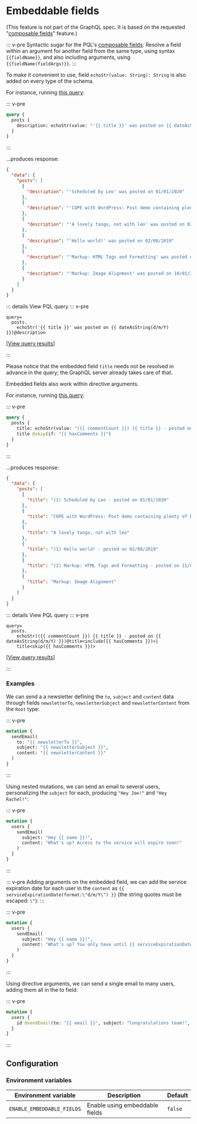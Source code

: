 # Embeddable fields

(This feature is not part of the GraphQL spec. It is based on the requested "[composable fields](https://github.com/graphql/graphql-spec/issues/682)" feature.)

::: v-pre
Syntactic sugar for the PQL's [composable fields](../extended/pql-language-features.html#composable-fields): Resolve a field within an argument for another field from the same type, using syntax `{{fieldName}}`, and also including arguments, using `{{fieldName(fieldArgs)}}`.
:::

To make it convenient to use, field `echoStr(value: String): String` is also added on every type of the schema.

For instance, running <a href="https://newapi.getpop.org/graphiql/?query=query%20%7B%0A%20%20posts%20%7B%0A%20%20%20%20description%3A%20echoStr(value%3A%20%22%27%7B%7B%20title%20%7D%7D%27%20was%20posted%20on%20%7B%7B%20dateAsString(format%3A%20%5C%22d%2Fm%2FY%5C%22)%7D%7D%22)%0A%20%20%7D%0A%7D" target="_blank">this query</a>:

::: v-pre
```graphql
query {
  posts {
    description: echoStr(value: "'{{ title }}' was posted on {{ dateAsString(format: \"d/m/Y\") }}")
  }
}
```
:::

...produces response:

```json
{
  "data": {
    "posts": [
      {
        "description": "'Scheduled by Leo' was posted on 01/01/2020"
      },
      {
        "description": "'COPE with WordPress: Post demo containing plenty of blocks' was posted on 08/08/2019"
      },
      {
        "description": "'A lovely tango, not with leo' was posted on 02/08/2019"
      },
      {
        "description": "'Hello world!' was posted on 02/08/2019"
      },
      {
        "description": "'Markup: HTML Tags and Formatting' was posted on 11/01/2013"
      },
      {
        "description": "'Markup: Image Alignment' was posted on 10/01/2013"
      }
    ]
  }
}
```

::: details View PQL query
::: v-pre
```less
query=
  posts.
    echoStr('{{ title }}' was posted on {{ dateAsString(d/m/Y) }})@description
```

[<a href="https://newapi.getpop.org/api/graphql/?query=posts.echoStr(%27{{%20title%20}}%27%20was%20posted%20on%20{{%20dateAsString(d/m/Y)%20}})@description">View query results</a>]

:::

Please notice that the embedded field `title` needs not be resolved in advance in the query; the GraphQL server already takes care of that.

Embedded fields also work within directive arguments.

For instance, running <a href="https://newapi.getpop.org/graphiql/?query=query%20%7B%0A%20%20posts%20%7B%0A%20%20%20%20title%3A%20echoStr(value%3A%20%22(%7B%7B%20commentCount%20%7D%7D)%20%7B%7B%20title%20%7D%7D%20-%20posted%20on%20%7B%7B%20dateAsString(format%3A%20%5C%22d%2Fm%2FY%5C%22)%7D%7D%22)%20%40include(if%3A%20%22%7B%7B%20hasComments%20%7D%7D%22)%0A%20%20%20%20title%20%40skip(if%3A%20%22%7B%7B%20hasComments%20%7D%7D%22)%0A%20%20%7D%0A%7D%0A" target="_blank">this query</a>:

::: v-pre
```graphql
query {
  posts {
    title: echoStr(value: "({{ commentCount }}) {{ title }} - posted on {{ dateAsString(format: \"d/m/Y\")}}") @include(if: "{{ hasComments }}")
    title @skip(if: "{{ hasComments }}")
  }
}
```
:::

...produces response:

```json
{
  "data": {
    "posts": [
      {
        "title": "(1) Scheduled by Leo - posted on 01/01/2020"
      },
      {
        "title": "COPE with WordPress: Post demo containing plenty of blocks"
      },
      {
        "title": "A lovely tango, not with leo"
      },
      {
        "title": "(1) Hello world! - posted on 02/08/2019"
      },
      {
        "title": "(2) Markup: HTML Tags and Formatting - posted on 11/01/2013"
      },
      {
        "title": "Markup: Image Alignment"
      }
    ]
  }
}
```

::: details View PQL query
::: v-pre
```less
query=
  posts.
    echoStr(({{ commentCount }}) {{ title }} - posted on {{ dateAsString(d/m/Y) }})@title<include({{ hasComments }})>|
    title<skip({{ hasComments }})>
```

[<a href="https://newapi.getpop.org/api/graphql/?query=posts.echoStr((%7B%7B%20commentCount%20%7D%7D)%20%7B%7B{%20title%20%7D%7D%20-%20posted%20on%20%7B%7B%20dateAsString(d/m/Y)%20%7D%7D)@title%3Cinclude(%7B%7B%20hasComments%20%7D%7D)%3E|title%3Cskip(%7B%7B%20hasComments%20%7D%7D)%3E">View query results</a>]

:::

### Examples

We can send a a newsletter defining the `to`, `subject` and `content` data through fields `newsletterTo`, `newsletterSubject` and `newsletterContent` from the `Root` type:

::: v-pre
```graphql
mutation {
  sendEmail(
    to: "{{ newsletterTo }}",
    subject: "{{ newsletterSubject }}",
    content: "{{ newsletterContent }}"
  )
}
```
:::

Using nested mutations, we can send an email to several users, personalizing the `subject` for each, producing `"Hey Joe!"` and `"Hey Rachel!"`:

::: v-pre
```graphql
mutation {
  users {
    sendEmail(
      subject: "Hey {{ name }}!",
      content: "What's up? Access to the service will expire soon!"
    )
  }
}
```
:::

::: v-pre
Adding arguments on the embedded field, we can add the service expiration date for each user in the `content` as `{{ serviceExpirationDate(format:\"d/m/Y\") }}` (the string quotes must be escaped: `\"`):
:::

::: v-pre
```graphql
mutation {
  users {
    sendEmail(
      subject: "Hey {{ name }}!",
      content: "What's up? You only have until {{ serviceExpirationDate(format:\"d/m/Y\") }} to renew the service."
    )
  }
}
```
:::

Using directive arguments, we can send a single email to many users, adding them all in the to field:

::: v-pre
```graphql
mutation {
  users {
    id @sendEmail(to: "{{ email }}", subject: "Congratulations team!", content: "You have won the competition!")
  }
}
```
:::

## Configuration

### Environment variables

| Environment variable | Description | Default |
| --- | --- | --- |
| `ENABLE_EMBEDDABLE_FIELDS` | Enable using embeddable fields | `false` |

